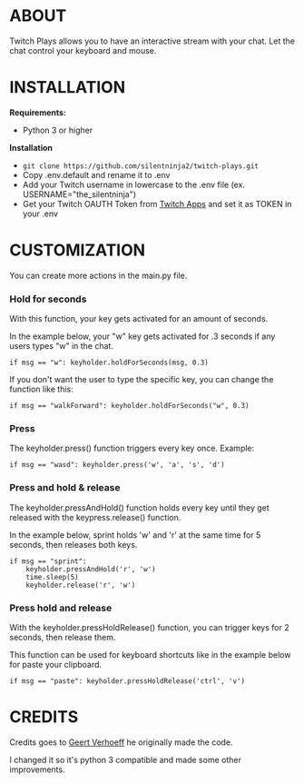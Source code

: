 # ABOUT
Twitch Plays allows you to have an interactive stream with your chat. Let the chat control your keyboard and mouse.
# INSTALLATION
**Requirements:**
- Python 3 or higher

**Installation**
- ``
git clone https://github.com/silentninja2/twitch-plays.git
``
- Copy .env.default and rename it to .env
- Add your Twitch username in lowercase to the .env file (ex. USERNAME="the_silentninja")
- Get your Twitch OAUTH Token from [Twitch Apps](https://twitchapps.com/tmi/) and set it as TOKEN in your .env
# CUSTOMIZATION
You can create more actions in the main.py file.
### Hold for seconds

With this function, your key gets activated for an amount of seconds.

In the example below, your "w" key gets activated for .3 seconds if any users types "w" in the chat.

``
if msg == "w": keyholder.holdForSeconds(msg, 0.3)
``

If you don't want the user to type the specific key, you can change the function like this:

``
if msg == "walkForward": keyholder.holdForSeconds("w", 0.3)
``

### Press

The keyholder.press() function triggers every key once.
Example:

``
if msg == "wasd": keyholder.press('w', 'a', 's', 'd')
``

### Press and hold & release
The keyholder.pressAndHold() function holds every key until they get released with the keypress.release() function.

In the example below, sprint holds 'w' and 'r' at the same time for 5 seconds, then releases both keys. 

```
if msg == "sprint":
    keyholder.pressAndHold('r', 'w')
    time.sleep(5)
    keyholder.release('r', 'w')
```
### Press hold and release
With the keyholder.pressHoldRelease() function, you can trigger keys for 2 seconds, then release them.

This function can be used for keyboard shortcuts like in the example below for paste your clipboard.

``
if msg == "paste": keyholder.pressHoldRelease('ctrl', 'v')
``

# CREDITS
Credits goes to [Geert Verhoeff](https://www.youtube.com/channel/UC51BxjwdWvwnmehHBWoB6bg) he originally made the code.

I changed it so it's python 3 compatible and made some other improvements.